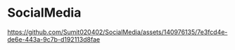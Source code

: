# SocialMedia





https://github.com/Sumit020402/SocialMedia/assets/140976135/7e3fcd4e-de6e-443a-9c7b-d192113d8fae



